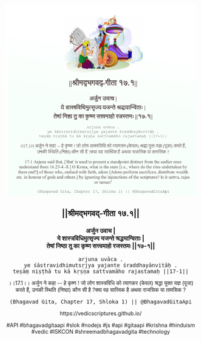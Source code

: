 <img src="../../asset/BG_17_1.png"/>
<center><h2>||श्रीमद्‍भगवद्‍-गीता १७.१||</h2>
<h3>अर्जुन उवाच |<br/>ये शास्त्रविधिमुत्सृज्य यजन्ते श्रद्धयान्विताः |<br/>तेषां निष्ठा तु का कृष्ण सत्त्वमाहो रजस्तमः ||१७-१||</h3>
<pre>arjuna uvāca .<br/>ye śāstravidhimutsṛjya yajante śraddhayānvitāḥ .<br/>teṣāṃ niṣṭhā tu kā kṛṣṇa sattvamāho rajastamaḥ ||17-1||</pre>
<p>।।17.1।। अर्जुन ने कहा -- हे कृष्ण ! जो लोग शास्त्रविधि को त्यागकर (केवल) श्रद्धा युक्त यज्ञ (पूजा) करते हैं, उनकी स्थिति (निष्ठा) कौन सी है ?क्या वह सात्त्विक है अथवा राजसिक या तामसिक ?</p>
<pre>(Bhagavad Gita, Chapter 17, Shloka 1) || @BhagavadGitaApi</pre><p>https://vedicscriptures.github.io/</p><p>#API #bhagavadgitaapi #slok #nodejs #js #api #gitaapi #krishna #hinduism #vedic #ISKCON #shreemadbhagavadgita #technology</p></center>